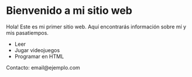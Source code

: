 <!DOCTYPE html>
<html>
<head>
    <title>Mi primera página</title>
</head>
<body>
    <h1>Bienvenido a mi sitio web</h1>
    <p>Hola! Este es mi primer sitio web. Aquí encontrarás información sobre mí y mis pasatiempos.</p>
    <ul>
        <li>Leer</li>
        <li>Jugar videojuegos</li>
        <li>Programar en HTML</li>
    </ul>
    <footer>
        <p>Contacto: email@ejemplo.com</p>
    </footer>
</body>
</html>